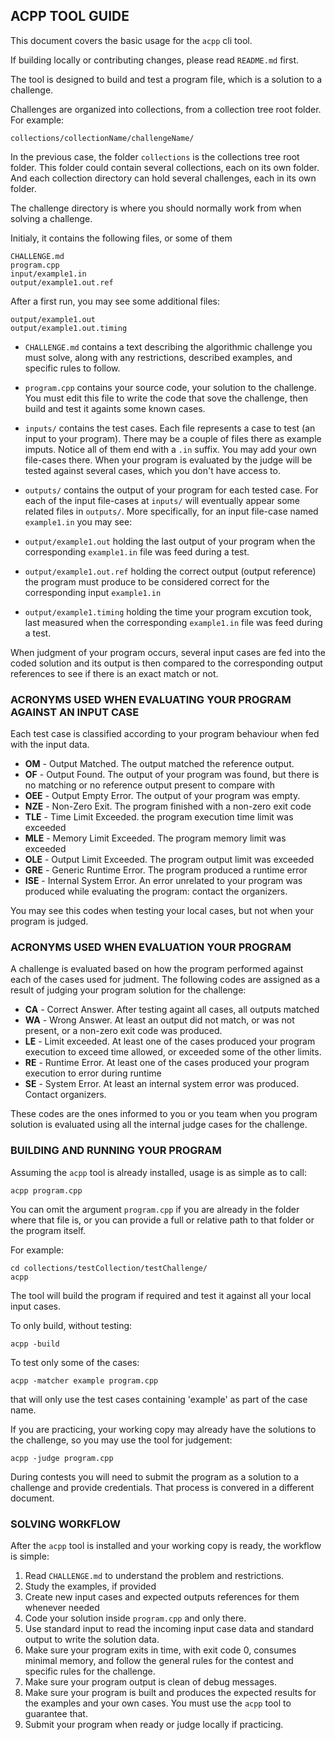## ACPP TOOL GUIDE ##

This document covers the basic usage for the `acpp` cli tool.

If building locally or contributing changes, please read `README.md` first.

The tool is designed to build and test a program file, which is a solution to a challenge.

Challenges are organized into collections, from a collection tree root folder. For example:

```
collections/collectionName/challengeName/
```

In the previous case, the folder `collections` is the collections tree root folder. This folder could contain several collections, each on its own folder. And each collection directory can hold several challenges, each in its own folder.

The challenge directory is where you should normally work from when solving a challenge. 

Initialy, it contains the following files, or some of them

```
CHALLENGE.md
program.cpp
input/example1.in
output/example1.out.ref
```

After a first run, you may see some additional files:

```
output/example1.out
output/example1.out.timing
```

- `CHALLENGE.md` contains a text describing the algorithmic challenge you must solve, along with any restrictions, described examples, and specific rules to follow.

- `program.cpp` contains your source code, your solution to the challenge. You must edit this file to write the code that sove the challenge, then build and test it againts some known cases.

- `inputs/` contains the test cases. Each file represents a case to test (an input to your program). There may be a couple of files there as example imputs. Notice all of them end with a `.in` suffix. You may add your own file-cases there. When your program is evaluated by the judge will be tested against several cases, which you don't have access to.

- `outputs/` contains the output of your program for each tested case. For each of the input file-cases at `inputs/` will eventually appear some related files in `outputs/`. More specifically, for an input file-case named `example1.in` you may see:

- `output/example1.out` holding the last output of your program when the corresponding `example1.in` file was feed during a test.

- `output/example1.out.ref` holding the correct output (output reference) the program must produce to be considered correct for the corresponding input `example1.in`

- `output/example1.timing` holding the time your program excution took, last measured when the corresponding `example1.in` file was feed during a test.

When judgment of your program occurs, several input cases are fed into the coded solution and its output is then compared to the corresponding output references to see if there is an exact match or not.

### ACRONYMS USED WHEN EVALUATING YOUR PROGRAM AGAINST AN INPUT CASE ###

Each test case is classified according to your program behaviour when fed with the input data.

- __OM__ - Output Matched. The output matched the reference output.
- __OF__ - Output Found. The output of your program was found, but there is no matching or no reference output present to compare with
- __OEE__ - Output Empty Error. The output of your program was empty. 
- __NZE__ - Non-Zero Exit. The program finished with a non-zero exit code
- __TLE__ - Time Limit Exceeded. the program execution time limit was exceeded
- __MLE__ - Memory Limit Exceeded. The program memory limit was exceeded
- __OLE__ - Output Limit Exceeded. The program output limit was exceeded	
- __GRE__ - Generic Runtime Error. The program produced a runtime error
- __ISE__ - Internal System Error. An error unrelated to your program was produced while evaluating the program: contact the organizers.	

You may see this codes when testing your local cases, but not when your program is judged.

### ACRONYMS USED WHEN EVALUATION YOUR PROGRAM ###
A challenge is evaluated based on how the program performed against each of the cases used for judment. The following codes are assigned as a result of judging your program solution for the challenge:

- __CA__ - Correct Answer. After testing againt all cases, all outputs matched
- __WA__ - Wrong Answer. At least an output did not match, or was not present, or a non-zero exit code was produced.
- __LE__ - Limit exceeded. At least one of the cases produced your program execution to exceed  time allowed, or exceeded some of the other limits.
- __RE__ - Runtime Error. At least one of the cases produced your program execution to error during runtime
- __SE__ - System Error. At least an internal system error was produced. Contact organizers.

These codes are the ones informed to you or you team when you program solution is evaluated using all the internal judge cases for the challenge.


### BUILDING AND RUNNING YOUR PROGRAM ###

Assuming the `acpp` tool is already installed, usage is as simple as to call:

 ```
 acpp program.cpp
 ```

 You can omit the argument `program.cpp` if you are already in the folder where that file is, or you can provide a full or relative path to that folder or the program itself.

 For example:

 ```
 cd collections/testCollection/testChallenge/
 acpp
 ```

 The tool will build the program if required and test it against all your local input cases.

 To only build, without testing:

 ```
 acpp -build
 ```

 To test only some of the cases:

 ```
 acpp -matcher example program.cpp
 ```
 
 that will only use the test cases containing 'example' as part of the case name.

 If you are practicing, your working copy may already have the solutions to the challenge, so you may use the tool for judgement:

 ```
 acpp -judge program.cpp
 ```

 During contests you will need to submit the program as a solution to a challenge and provide credentials. That process is convered in a different document.

### SOLVING WORKFLOW ###

After the `acpp` tool is installed and your working copy is ready, the workflow is simple:

1. Read `CHALLENGE.md` to understand the problem and restrictions.
1. Study the examples, if provided
1. Create new input cases and expected outputs references for them whenever needed
1. Code your solution inside `program.cpp` and only there.
1. Use standard input to read the incoming input case data and standard output to write the solution data.
1. Make sure your program exits in time, with exit code 0, consumes minimal memory, and follow the general rules for the contest and specific rules for the challenge.
1. Make sure your program output is clean of debug messages.
1. Make sure your program is built and produces the expected results for the examples and your own cases. You must use the `acpp` tool to guarantee that.
1. Submit your program when ready or judge locally if practicing.
